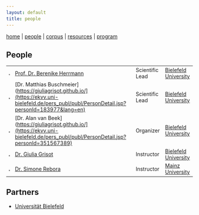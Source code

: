 ```yaml
---
layout: default
title: people
---
```


[home](index.md) | [people](people.md) | [corpus](corpus.md) | [resources](resources.md) | [program](program.md)


## People

|  |  |  |  |
|-------|-------|-----------------|--------------|
| ![](/images/ppl/jbh.jpeg) | [Prof. Dr. Berenike Herrmann](https://jberenike.github.io/) | Scientific Lead | [Bielefeld University](https://www.uni-bielefeld.de/fakultaeten/linguistik-literaturwissenschaft/index.xml) |
| ![](/images/ppl/mb.jpeg) | [Dr. Matthias Buschmeier](https://giuliagrisot.github.io/](https://ekvv.uni-bielefeld.de/pers_publ/publ/PersonDetail.jsp?personId=183977&lang=en) | Scientific Lead | [Bielefeld University](https://www.uni-bielefeld.de/fakultaeten/linguistik-literaturwissenschaft/index.xml) |
| ![](/images/ppl/avb.jpeg) | [Dr. Alan van Beek](https://giuliagrisot.github.io/](https://ekvv.uni-bielefeld.de/pers_publ/publ/PersonDetail.jsp?personId=351567389) | Organizer | [Bielefeld University](https://www.uni-bielefeld.de/fakultaeten/linguistik-literaturwissenschaft/index.xml) |
| ![](/images/ppl/gg.jpeg) | [Dr. Giulia Grisot](https://giuliagrisot.github.io/) | Instructor | [Bielefeld University](https://www.uni-bielefeld.de/fakultaeten/linguistik-literaturwissenschaft/index.xml) |
| ![](/images/ppl/sr.jpeg) | [Dr. Simone Rebora](https://github.com/SimoneRebora/) | Instructor | [Mainz University](https://www.uni-bielefeld.de/fakultaeten/linguistik-literaturwissenschaft/index.xml) |


## Partners

- [Universität Bielefeld](https://www.uni-bielefeld.de/(en)/)
